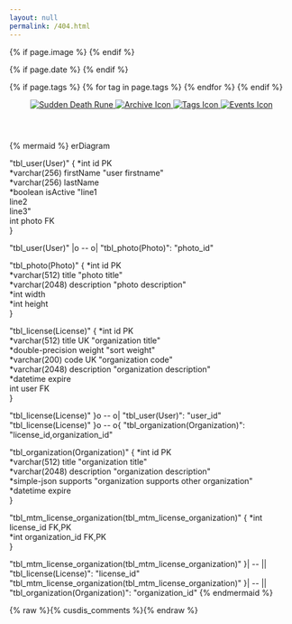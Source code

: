 ```yaml
---
layout: null
permalink: /404.html
---
```


<head>
  <meta charset="UTF-8">
  <meta name="viewport" content="width=device-width, initial-scale=1.0">

  <title>
    {% if page.id == "home" %}
      {{ site.title }}
    {% else %}
      {{ page.title }} — {{ site.title }}
    {% endif %}
  </title>

  <link rel="canonical" href="{{ page.canonical_url | default: site.url | append: page.url }}">
  <link rel="alternate" type="application/rss+xml" title="{{ site.title }}" href="{{ site.baseurl }}/rss.xml">

  <meta property="og:site_name" content="{{ site.title }}">
  <meta property="og:title" content="{{ page.title | default: site.title }}">
  <meta property="og:type" content="{% if page.title %}article{% else %}website{% endif %}">
  <meta property="og:url" content="{{ site.url }}{{ page.url }}">
  
  {% if page.image %}
    <meta property="og:image" content="{{ page.image | prepend: site.url }}">
  {% endif %}

  {% if page.date %}
    <meta property="article:published_time" content="{{ page.date | date_to_xmlschema }}">
    <meta property="article:author" content="{{ page.author | default: site.author }}">
  {% endif %}

  {% if page.tags %}
    <meta itemprop="keywords" content="{{ page.tags | join: ',' }}">
    {% for tag in page.tags %}
      <meta property="article:tag" content="{{ tag }}">
    {% endfor %}
  {% endif %}

  <link href="{{ '/style.css' | relative_url }}" rel="stylesheet">
  <link href="{{ '/pagefind/pagefind-ui.css' | relative_url }}" rel="stylesheet">
  <script src="{{ '/pagefind/pagefind-ui.js' | relative_url }}"></script>
  <script type="module">
    import PagefindHighlight from '{{ "/pagefind/pagefind-highlight.js" | relative_url }}';
    new PagefindHighlight({ highlightParam: "highlight" });
  </script>
  <script src="{{ '/assets/js/search.js' | relative_url }}" defer></script>    
</head>
<body>
  <a class="search-input-block" id="search"></a>
  <header>
    <nav aria-label="Main navigation">
      <div class="header-container">
        <a class="internal-link" href="/">
          <img src="{{ '/assets/Sudden_Death_Rune.gif' | relative_url }}" alt="Sudden Death Rune" class="favicon">
        </a>
        <a href="https://ib.bsb.br/archive">
          <img src="{{ '/favicon.ico' | relative_url }}" alt="Archive Icon" class="favicon">
        </a>
        <a href="https://ib.bsb.br/tags">
          <img src="{{ '/assets/Label.gif' | relative_url }}" alt="Tags Icon" class="favicon">
        </a>
        <a href="https://ib.bsb.br/events">
          <img src="{{ '/assets/Paralyse_Rune.gif' | relative_url }}" alt="Events Icon" class="favicon">
        </a>
      </div>
    </nav>
  </header>
  {% mermaid %}
erDiagram

"tbl_user(User)" {
  *int id    PK    
  *varchar(256) firstName      "user firstname"  
  *varchar(256) lastName    
  *boolean isActive      "line1<br />line2<br />line3"  
  int photo    FK    
}


"tbl_user(User)"  |o  --  o|  "tbl_photo(Photo)":  "photo_id"

"tbl_photo(Photo)" {
  *int id    PK    
  *varchar(512) title      "photo title"  
  *varchar(2048) description      "photo description"  
  *int width    
  *int height    
}



"tbl_license(License)" {
  *int id    PK    
  *varchar(512) title    UK      "organization title"  
  *double-precision weight      "sort weight"  
  *varchar(200) code    UK      "organization code"  
  *varchar(2048) description      "organization description"  
  *datetime expire    
  int user    FK    
}


"tbl_license(License)"  }o  --  o|  "tbl_user(User)":  "user_id"
"tbl_license(License)"  }o  --  o{  "tbl_organization(Organization)":  "license_id,organization_id"

"tbl_organization(Organization)" {
  *int id    PK    
  *varchar(512) title      "organization title"  
  *varchar(2048) description      "organization description"  
  *simple-json supports      "organization supports other organization"  
  *datetime expire    
}



"tbl_mtm_license_organization(tbl_mtm_license_organization)" {
  *int license_id    FK,PK    
  *int organization_id    FK,PK    
}


"tbl_mtm_license_organization(tbl_mtm_license_organization)"  }|  --  ||  "tbl_license(License)":  "license_id"
"tbl_mtm_license_organization(tbl_mtm_license_organization)"  }|  --  ||  "tbl_organization(Organization)":  "organization_id"
      {% endmermaid %}
</body>
{% raw %}{% cusdis_comments %}{% endraw %}
